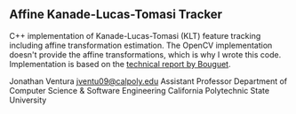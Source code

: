## Affine Kanade-Lucas-Tomasi Tracker

C++ implementation of Kanade-Lucas-Tomasi (KLT) feature tracking including affine transformation estimation.  The OpenCV implementation doesn't provide the affine transformations, which is why I wrote this code.  Implementation is based on the [technical report by Bouguet](http://robots.stanford.edu/cs223b04/algo_tracking.pdf).

Jonathan Ventura <jventu09@calpoly.edu>
Assistant Professor
Department of Computer Science & Software Engineering
California Polytechnic State University

